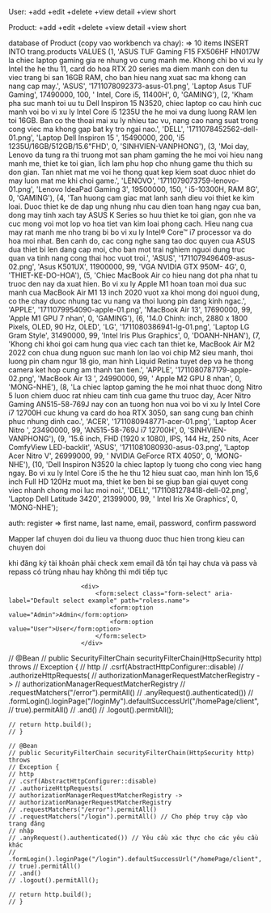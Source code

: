 User: +add
      +edit
      +delete
      +view detail
      +view short

Product: +add
         +edit
         +delete
         +view detail
         +view short

database of Product (copy vao workbench va chay): => 10 items
INSERT INTO trang.products VALUES 
(1, 'ASUS TUF Gaming F15 FX506HF HN017W la chiec laptop gaming gia re nhung vo cung manh me. Khong chi bo vi xu ly Intel the he thu 11, card do hoa RTX 20 series ma diem manh con den tu viec trang bi san 16GB RAM, cho ban hieu nang xuat sac ma khong can nang cap may.', 'ASUS', '1711078092373-asus-01.png', 'Laptop Asus TUF Gaming', 17490000, 100, ' Intel, Core i5, 11400H', 0, 'GAMING'),
(2, 'Kham pha suc manh toi uu tu Dell Inspiron 15 N3520, chiec laptop co cau hinh cuc manh voi bo vi xu ly Intel Core i5 1235U the he moi va dung luong RAM len toi 16GB. Ban co the thoai mai xu ly nhieu tac vu, nang cao nang suat trong cong viec ma khong gap bat ky tro ngai nao.', 'DELL', '1711078452562-dell-01.png', 'Laptop Dell Inspiron 15 ', 15490000, 200, 'i5 1235U/16GB/512GB/15.6"FHD', 0, 'SINHVIEN-VANPHONG'),
(3, 'Moi day, Lenovo da tung ra thi truong mot san pham gaming the he moi voi hieu nang manh me, thiet ke toi gian, lich lam phu hop cho nhung game thu thich su don gian. Tan nhiet mat me voi he thong quat kep kiem soat duoc nhiet do may luon mat me khi choi game.', 'LENOVO', '1711079073759-lenovo-01.png', 'Lenovo IdeaPad Gaming 3', 19500000, 150, ' i5-10300H, RAM 8G', 0, 'GAMING'),
(4, 'Tan huong cam giac mat lanh sanh dieu voi thiet ke kim loai. Duoc thiet ke de dap ung nhung nhu cau dien toan hang ngay cua ban, dong may tinh xach tay ASUS K Series so huu thiet ke toi gian, gon nhe va cuc mong voi mot lop vo hoa tiet van kim loai phong cach. Hieu nang cua may rat manh me nho trang bi bo vi xu ly Intel® Core™ i7 processor va do hoa moi nhat. Ben canh do, cac cong nghe sang tao doc quyen cua ASUS dua thiet bi len dang cap moi, cho ban mot trai nghiem nguoi dung truc quan va tinh nang cong thai hoc vuot troi.', 'ASUS', '1711079496409-asus-02.png', 'Asus K501UX', 11900000, 99, 'VGA NVIDIA GTX 950M- 4G', 0, 'THIET-KE-DO-HOA'),
(5, 'Chiec MacBook Air co hieu nang dot pha nhat tu truoc den nay da xuat hien. Bo vi xu ly Apple M1 hoan toan moi dua suc manh cua MacBook Air M1 13 inch 2020 vuot xa khoi mong doi nguoi dung, co the chay duoc nhung tac vu nang va thoi luong pin dang kinh ngac.', 'APPLE', '1711079954090-apple-01.png', 'MacBook Air 13', 17690000, 99, 'Apple M1 GPU 7 nhan', 0, 'GAMING'),
(6, '14.0 Chinh: inch, 2880 x 1800 Pixels, OLED, 90 Hz, OLED', 'LG', '1711080386941-lg-01.png', 'Laptop LG Gram Style', 31490000, 99, 'Intel Iris Plus Graphics', 0, 'DOANH-NHAN'),
(7, 'Khong chi khoi goi cam hung qua viec cach tan thiet ke, MacBook Air M2 2022 con chua dung nguon suc manh lon lao voi chip M2 sieu manh, thoi luong pin cham ngur 18 gio, man hinh Liquid Retina tuyet dep va he thong camera ket hop cung am thanh tan tien.', 'APPLE', '1711080787179-apple-02.png', 'MacBook Air 13 ', 24990000, 99, ' Apple M2 GPU 8 nhan', 0, 'MONG-NHE'),
(8, 'La chiec laptop gaming the he moi nhat thuoc dong Nitro 5 luon chiem duoc rat nhieu cam tinh cua game thu truoc day, Acer Nitro Gaming AN515-58-769J nay con an tuong hon nua voi bo vi xu ly Intel Core i7 12700H cuc khung va card do hoa RTX 3050, san sang cung ban chinh phuc nhung dinh cao.', 'ACER', '1711080948771-acer-01.png', 'Laptop Acer Nitro ', 23490000, 99, 'AN515-58-769J i7 12700H', 0, 'SINHVIEN-VANPHONG'),
(9, '15.6 inch, FHD (1920 x 1080), IPS, 144 Hz, 250 nits, Acer ComfyView LED-backlit', 'ASUS', '1711081080930-asus-03.png', 'Laptop Acer Nitro V', 26999000, 99, ' NVIDIA GeForce RTX 4050', 0, 'MONG-NHE'),
(10, 'Dell Inspiron N3520 la chiec laptop ly tuong cho cong viec hang ngay. Bo vi xu ly Intel Core i5 the he thu 12 hieu suat cao, man hinh lon 15,6 inch Full HD 120Hz muot ma, thiet ke ben bi se giup ban giai quyet cong viec nhanh chong moi luc moi noi.', 'DELL', '1711081278418-dell-02.png', 'Laptop Dell Latitude 3420', 21399000, 99, ' Intel Iris Xe Graphics', 0, 'MONG-NHE');

auth: register => first name, last name, email, password, confirm password


Mapper laf chuyen doi du lieu va thuong duoc thuc hien trong kieu can chuyen doi

khi đăng ký tài khoản phải check xem email đã tồn tại hay chưa và pass và repass có trùng nhau hay không thì mới tiếp tục


                        <div>
                            <form:select class="form-select" aria-label="Default select example" path="roless.name">
                                <form:option value="Admin">Admin</form:option>
                                <form:option value="User">User</form:option>
                            </form:select>
                        </div>


// @Bean
    // public SecurityFilterChain securityFilterChain(HttpSecurity http) throws
    // Exception {
    // http
    // .csrf(AbstractHttpConfigurer::disable)
    // .authorizeHttpRequests(
    // authorizationManagerRequestMatcherRegistry ->
    // authorizationManagerRequestMatcherRegistry
    // .requestMatchers("/error").permitAll()
    // .anyRequest().authenticated())
    // .formLogin().loginPage("/loginMy").defaultSuccessUrl("/homePage/client",
    // true).permitAll()
    // .and()
    // .logout().permitAll();

    // return http.build();
    // }

    // @Bean
    // public SecurityFilterChain securityFilterChain(HttpSecurity http) throws
    // Exception {
    // http
    // .csrf(AbstractHttpConfigurer::disable)
    // .authorizeHttpRequests(
    // authorizationManagerRequestMatcherRegistry ->
    // authorizationManagerRequestMatcherRegistry
    // .requestMatchers("/error").permitAll()
    // .requestMatchers("/login").permitAll() // Cho phép truy cập vào trang đăng
    // nhập
    // .anyRequest().authenticated()) // Yêu cầu xác thực cho các yêu cầu khác
    // .formLogin().loginPage("/login").defaultSuccessUrl("/homePage/client",
    // true).permitAll()
    // .and()
    // .logout().permitAll();

    // return http.build();
    // }